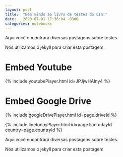 ```yaml
---
layout: post
title:  "Bem vindo ao livro de testes do CIn!"
date:   2020-07-01 17:36:04 -0300
categories: notebooks
---
```

Aqui você encontrará diversas postagens sobre testes.

Nós utilizamos o jekyll para criar esta postagem.


# Embed Youtube

<!---
Include this next line in your .md for Youtube videos, make sure to put your video ID up there!

Example:     youtubeId: lDi9uFcD7XI
-->

{% include youtubePlayer.html id=JPJjwHAIny4 %}


# Embed Google Drive 

<!---
Include this next line in your .md file for Google Drive videos, make sure to put your video ID up there!

Example:     driveId: 0B7L_dMcaZknxVTRndmdSQ0F5OFE/preview
-->

{% include googleDrivePlayer.html id=page.driveId %}


{% include linetodayPlayer.html id=page.linetodayId country=page.countryId %}



Aqui você encontrará diversas postagens sobre testes.

Nós utilizamos o jekyll para criar esta postagem.






[jekyll-docs]: https://jekyllrb.com/docs/home
[jekyll-gh]:   https://github.com/jekyll/jekyll
[jekyll-talk]: https://talk.jekyllrb.com/
